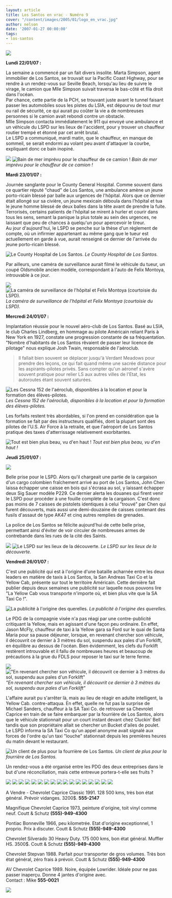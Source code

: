 ```yaml
---
layout: article
title: Los Santos en vrac - Numéro 9
cover: "/content/images/2005/01/logo_en_vrac.jpg"
author: nelson
date: '2007-01-27 00:00:00'
tags:
- los-santos
---
```


![](/content/images/2005/01/envrac3.jpg)

**Lundi 22/01/07 :**

La semaine a commencé par un fait divers insolite. Marta Simpson, agent immobilier de Los Santos, se trouvait sur la Pacific Coast Highway, pour se rendre à un rendez-vous sur Seville Beach, lorsqu'au lieu de suivre le virage, le camion que Mlle Simpson suivait traversa le bas-côté et fila droit dans l'océan.  
Par chance, cette partie de la PCH, se trouvant juste avant le tunnel faisant passer les automobiles sous les pistes du LSIA, est dépourvu de tout mur ou rail de sécurité, ce qui aurait pu coûter la vie a de nombreuses personnes si le camion avait rebondi contre un obstacle.  
Mlle Simpson contacta immédiatement le 911 qui envoyé une ambulance et un véhicule du LSPD sur les lieux de l'accident, pour y trouver un chauffeur routier trempé et étonné par cet arrêt brutal.  
Le LSPD a communiqué, mardi matin, que le chauffeur, en manque de sommeil, se serait endormi au volant peu avant d'attaquer la courbe, expliquant donc ce bain inopiné.

![](/content/images/2005/01/camionplouff.jpg)
![Bain de mer imprévu pour le chauffeur de ce camion !](/content/images/2005/01/camionplouff2.jpg)
_Bain de mer imprévu pour le chauffeur de ce camion !_

**Mardi 23/01/07 :**

Journée sanglante pour le County General Hospital. Comme souvent dans ce quartier réputé "chaud" de Los Santos, une ambulance amène un jeune porto-ricain blessé par balle aux urgences de l'hôpital. Alors que ce dernier était allongé sur sa civière, un jeune mexicain déboula dans l’hôpital et tua le jeune homme blessé de deux balles dans la tête avant de prendre la fuite.  
Terrorisés, certains patients de l'hôpital se mirent à hurler et courir dans tous les sens, semant la panique la plus totale au sein des urgences, ne laissant que peu de chances à quelqu'un pour apercevoir le tireur.  
Au jour d'aujourd'hui, le LSPD se penche sur la thèse d'un règlement de compte, où un infirmier appartenant au même gang que le tueur est actuellement en garde à vue, aurait renseigné ce dernier&nbsp;de l'arrivée du jeune porto-ricain blessé.

![Le County Hospital de Los Santos.](/content/images/2005/01/county.jpg)
_Le County Hospital de Los Santos._

Par ailleurs, une caméra de surveillance aurait filmé le véhicule du tueur, un coupé Oldsmobile ancien modèle, correspondant à l'auto de Felix Montoya, introuvable à ce jour.

![](/content/images/2005/01/county2.jpg)
![La caméra de surveillance de l'hôpital et Felix Montoya (courtoisie du LSPD).](/content/images/2005/01/montoya.jpg)
_La caméra de surveillance de l'hôpital et Felix Montoya (courtoisie du LSPD)._

**Mercredi 24/01/07 :**

Implantation réussie pour le nouvel aéro-club de Los Santos. Basé au LSIA, le club Charles Lindberg, en hommage au pilote Américain reliant Paris à New York en 1927, constate une progression constante de sa fréquentation. "Nombre d'habitants de Los Santos rêvaient de passer leur licence de pilotage" nous explique Josh Twain, responsable de l'aéroclub.

> Il fallait bien souvent se déplacer jusqu'à Verdant Meadows pour prendre des leçons, ce qui fait quand même une sacrée distance pour les aspirants-pilotes privés. Sans compter qu'un aéronef s'avère souvent pratique pour relier LS aux autres villes de l'Etat, les autoroutes étant souvent saturées.

![Les Cessna 152 de l'aéroclub, disponibles à la location et pour la formation des élèves-pilotes.](/content/images/2005/01/lindberg.jpg)
_Les Cessna 152 de l'aéroclub, disponibles à la location et pour la formation des élèves-pilotes._

Les forfaits restent très abordables, si l'on prend en considération que la formation se fait par des instructeurs qualifiés, dont la plupart sont des pilotes de l'U.S. Air Force à la retraite, et que l'aéroport de Los Santos pratique des taxes d'atterrissage relativement exorbitantes.

![Tout est bien plus beau, vu d'en haut !](/content/images/2005/01/lindberg2.jpg)
_Tout est bien plus beau, vu d'en haut !_

**Jeudi 25/01/07 :**

![](/content/images/2005/01/sigsauer.jpg)

Belle prise pour le LSPD. Alors qu'il chargeait une partie de la cargaison d'un cargo colombien fraîchement arrivé au port de Los Santos, John Chen laissa échapper une caisse en bois qui s'écrasa au sol, y laissant échapper deux Sig Sauer modèle P229. Ce dernier alerta les douanes qui firent venir le LSPD pour procéder à une fouille complète de la cargaison. C'est donc pas moins de 7 caisses de pistolets identiques à celui "trouvé" par Chen qui furent découverts, mais aussi une demi-douzaine de caisses contenant des fusils d'assaut de type AK47 et cinq autres remplies de grenades.

La police de Los Santos se félicite aujourd'hui de cette belle prise, permettant ainsi d'éviter de voir circuler de nombreuses armes de contrebande dans les rues de la cité des Saints.

![](/content/images/2005/01/traffic.jpg)
![Le LSPD sur les lieux de la découverte.](/content/images/2005/01/traffic2.jpg)
_Le LSPD sur les lieux de la découverte._

**Vendredi 26/01/07 :**

C'est une publicité qui est&nbsp;à l'origine d'une bataille acharnée entre les deux leaders en matière de taxis à Los Santos, la San Andreas Taxi Co et la Yellow Cab, présente sur tout le territoire Américain. Cette dernière fait publier depuis deux semaines une publicité sur laquelle nous pouvons lire "La Yellow Cab vous transporte n'importe où, et bien plus vite que la SA Taxi Co !".

![La publicité à l'origine des querelles.](/content/images/2005/01/yellowpub.jpg)
_La publicité à l'origine des querelles._

Le PDG de la compagnie visée n'a pas réagi par une contre-publicité critiquant la Yellow, mais en agissant d'une façon peu ordinaire. En effet, Jason McFly, chauffeur de taxi à la Yellow gara sa Ford sur le quai de Santa Maria pour sa pause déjeuner, lorsque, en revenant chercher son véhicule, il découvrit ce dernier à 3 mètres du sol, suspendu aux pales d'un Forklift, en équilibre au dessus de l'océan. Bien évidemment, les clefs du Forklift restèrent introuvable et il fallu de nombreuses heures et beaucoup de précautions à la grue du FDLS pour reposer le taxi sur le terre ferme.

![](/content/images/2005/01/lstaxis.jpg)
!["En revenant chercher son véhicule, il découvrit ce dernier à 3 mètres du sol, suspendu aux pales d'un Forklift"](/content/images/2005/01/lstaxis2.jpg)
_"En revenant chercher son véhicule, il découvrit ce dernier à 3 mètres du sol, suspendu aux pales d'un Forklift"_

L'affaire aurait pu s'arrêter là, mais au lieu de réagir en adulte intelligent, la Yellow Cab. contre-attaqua. En effet, quelle ne fut pas la surprise de Michael Sanders, chauffeur à la SA Taxi Co. de retrouver sa Chevrolet Caprice en train de se faire embarquer par la fourrière de Los Santos, alors que le véhicule stationnait pour un court instant devant chez Cluckin' Bell tandis que son propriétaire allait se chercher un Bucket d'ailes de poulet.  
Le LSPD informa la SA Taxi Co qu'un appel anonyme avait signalé aux forces de l'ordre qu'un taxi "louche" stationnait depuis les premières heures du matin devant le restaurant.

![Un client de plus pour la fourrière de Los Santos.](/content/images/2005/01/lstaxis3.jpg)
_Un client de plus pour la fourrière de Los Santos._

Un rendez-vous a été organisé entre les PDG des deux entreprises dans le but d'une réconciliation, mais cette entrevue portera-t-elle ses fruits ?

![](/content/images/2005/01/pannonces2.jpg)
![](/content/images/2005/01/caprice.jpg)
![](/content/images/2005/01/caprice2.jpg)
![](/content/images/2005/01/caprice73.jpg)
![](/content/images/2005/01/caprice732.jpg)
![](/content/images/2005/01/caprice733.jpg)
![](/content/images/2005/01/bonneville.jpg)
![](/content/images/2005/01/bonneville2.jpg)
![](/content/images/2005/01/coutt.jpg)
![](/content/images/2005/01/silverado.jpg)
![](/content/images/2005/01/silverado2.jpg)
![](/content/images/2005/01/coutt.jpg)
![](/content/images/2005/01/chevybox.jpg)
![](/content/images/2005/01/coutt.jpg)
![](/content/images/2005/01/capricelow.jpg)
![](/content/images/2005/01/capricelow2.jpg)
![](/content/images/2005/01/capricelow3.jpg)

A Vendre - Chevrolet Caprice Classic 1991. 128 500 kms, très bon état général. Prévoir vidanges. 3200$. **555-2147**

Magnifique Chevrolet Caprice 1973, peinture d'origine, toit vinyl comme neuf. Coutt & Schutz **(555)-949-4300**

Pontiac Bonneville 1966, peu kilometrée. Etat d'origine exceptionnel, 1 proprio. Prix à discuter. Coutt & Schutz **(555)-949-4300**

Chevrolet Silverado 30 Heavy Duty. 175 000 kms, bon état général. Muffler HS. 3500$. Coutt & Schutz **(555)-949-4300**

Chevrolet Stepvan 1988. Parfait pour transporter de gros volumes. Très bon état général, zéro frais à prévoir. Coutt & Schutz **(555)-949-4300**

AV Chevrolet Caprice 1989. Noire, équipée Lowrider. Idéale pour ne pas passer inaperçu. Donne 4 jantes d'origine avec.  
Contact : Mike **555-0021**

![](/content/images/2005/01/grilleannonce.jpg)

<!--kg-card-end: markdown-->
